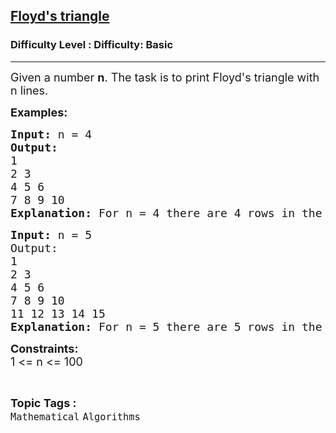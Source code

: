 <h2><a href="https://www.geeksforgeeks.org/problems/floyds-triangle1222/1?page=3&difficulty=Basic&status=unsolved,attempted&sortBy=accuracy">Floyd's triangle</a></h2><h3>Difficulty Level : Difficulty: Basic</h3><hr><div class="problems_problem_content__Xm_eO"><p><span style="font-size: 18px;">Given a number <strong>n</strong>. The task is to print Floyd's triangle with n lines.</span></p>
<p><strong><span style="font-size: 18px;">Examples:</span></strong></p>
<pre><strong><span style="font-size: 18px;">Input: </span></strong><span style="font-size: 18px;">n = 4</span>
<strong><span style="font-size: 18px;">Output:
</span></strong><span style="font-size: 18px;">1
2 3
4 5 6
7 8 9 10</span>
<strong><span style="font-size: 18px;">Explanation: </span></strong><span style="font-size: 18px;">For n = 4 there are 4 rows in the output and the number of elements increases with an increase in the row.</span></pre>
<pre><strong><span style="font-size: 18px;">Input: </span></strong><span style="font-size: 18px;">n = 5</span> <br><span style="font-size: 18px;">Output:
</span><span style="font-size: 18px;">1
2 3
4 5 6
7 8 9 10
11 12 13 14 15</span>
<strong><span style="font-size: 18px;">Explanation: </span></strong><span style="font-size: 18px;">For n = 5 there are 5 rows in the output and the number of elements increases with an increase in the row.</span></pre>
<p><span style="font-size: 18px;"><strong>Constraints:</strong><br>1 &lt;= n &lt;= 100</span></p></div><br><p><span style=font-size:18px><strong>Topic Tags : </strong><br><code>Mathematical</code>&nbsp;<code>Algorithms</code>&nbsp;